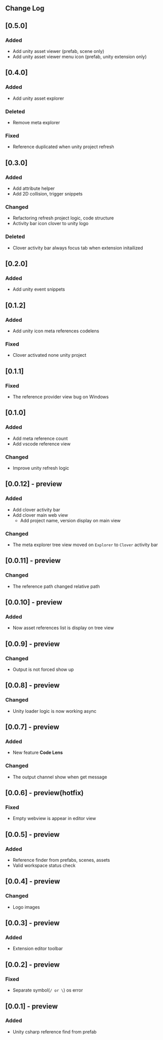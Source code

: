 ## Change Log

## [0.5.0]
### Added
- Add unity asset viewer (prefab, scene only)
- Add unity asset viewer menu icon (prefab, unity extension only)

## [0.4.0]
### Added
- Add unity asset explorer

### Deleted
- Remove meta explorer

### Fixed
- Reference duplicated when unity project refresh

## [0.3.0]
### Added
- Add attribute helper
- Add 2D collision, trigger snippets

### Changed
- Refactoring refresh project logic, code structure
- Activity bar icon clover to unity logo

### Deleted
- Clover activity bar always focus tab when extension initailized

## [0.2.0]
### Added
- Add unity event snippets

## [0.1.2]
### Added
- Add unity icon meta references codelens

### Fixed
- Clover activated none unity project

## [0.1.1]
### Fixed
- The reference provider view bug on Windows

## [0.1.0]
### Added
- Add meta reference count
- Add vscode reference view

### Changed
- Improve unity refresh logic

## [0.0.12] - preview
### Added
- Add clover activity bar
- Add clover main web view
    - Add project name, version display on main view

### Changed
- The meta explorer tree view moved on `Explorer` to `Clover` activity bar

## [0.0.11] - preview
### Changed
- The reference path changed relative path

## [0.0.10] - preview
### Added
- Now asset references list is display on tree view

## [0.0.9] - preview
### Changed
- Output is not forced show up

## [0.0.8] - preview
### Changed
- Unity loader logic is now working async

## [0.0.7] - preview
### Added
- New feature **Code Lens**

### Changed
- The output channel show when get message

## [0.0.6] - preview(hotfix)
### Fixed
- Empty webview is appear in editor view

## [0.0.5] - preview
### Added
- Reference finder from prefabs, scenes, assets
- Valid workspace status check

## [0.0.4] - preview
### Changed
- Logo images

## [0.0.3] - preview
### Added
- Extension editor toolbar

## [0.0.2] - preview
### Fixed
- Separate symbol(`/ or \`) os error

## [0.0.1] - preview
### Added
- Unity csharp reference find from prefab